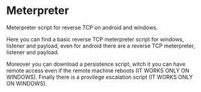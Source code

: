 # Meterpreter
Meterpreter script for reverse TCP on android and windows.

Here you can find a basic reverse TCP meterpreter script for windows, listener and payload, even for android there are a reverse TCP meterpreter, listener and payload.

Moreover you can download a persistence script, witch it you can have remote access even if the remote machine reboots (IT WORKS ONLY ON WINDOWS).
Finally there is a provilege escalation script (IT WORKS ONLY ON WINDOWS).
